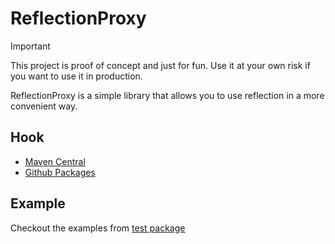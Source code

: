 # ReflectionProxy

> [!IMPORTANT]
> This project is proof of concept and just for fun. 
> Use it at your own risk if you want to use it in production.

ReflectionProxy is a simple library that allows you to use reflection in a more convenient way.

## Hook

- [Maven Central](https://central.sonatype.com/artifact/xyz.ericlamm.toolkits/reflection-proxy)
- [Github Packages](https://github.com/eric2788/ReflectionProxy/packages/2334237)

## Example

Checkout the examples from [test package](/src/test/java/com/ericlam/me/reflectionproxy/TestReflectionProxy.java)

